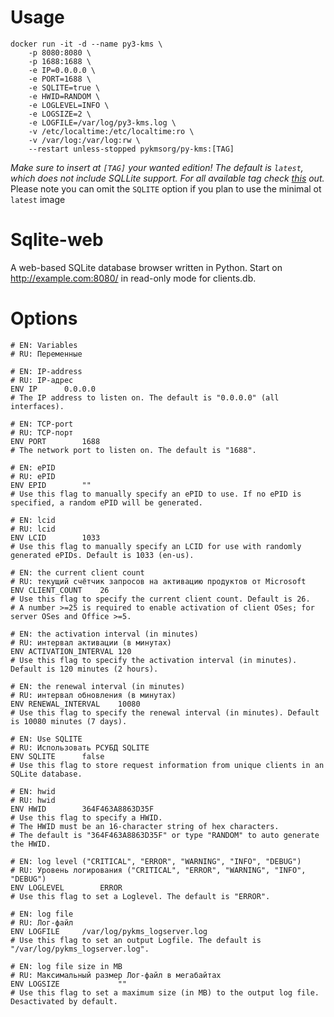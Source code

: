 # Usage
```
docker run -it -d --name py3-kms \
    -p 8080:8080 \
    -p 1688:1688 \
    -e IP=0.0.0.0 \
    -e PORT=1688 \
    -e SQLITE=true \
    -e HWID=RANDOM \
    -e LOGLEVEL=INFO \
    -e LOGSIZE=2 \
    -e LOGFILE=/var/log/py3-kms.log \
    -v /etc/localtime:/etc/localtime:ro \
    -v /var/log:/var/log:rw \
    --restart unless-stopped pykmsorg/py-kms:[TAG]
```
_Make sure to insert at `[TAG]` your wanted edition! The default is `latest`, which does not include SQLLite support. For all available tag check [this](https://hub.docker.com/r/pykmsorg/py-kms/tags) out._
Please note you can omit the `SQLITE` option if you plan to use the minimal ot `latest` image

# Sqlite-web
A web-based SQLite database browser written in Python.
Start on http://example.com:8080/ in read-only mode for clients.db.

# Options
```
# EN: Variables
# RU: Переменные

# EN: IP-address
# RU: IP-адрес
ENV IP		0.0.0.0
# The IP address to listen on. The default is "0.0.0.0" (all interfaces).

# EN: TCP-port
# RU: TCP-порт
ENV PORT		1688
# The network port to listen on. The default is "1688".

# EN: ePID
# RU: ePID
ENV EPID		""
# Use this flag to manually specify an ePID to use. If no ePID is specified, a random ePID will be generated.

# EN: lcid
# RU: lcid
ENV LCID		1033
# Use this flag to manually specify an LCID for use with randomly generated ePIDs. Default is 1033 (en-us).

# EN: the current client count
# RU: текущий счётчик запросов на активацию продуктов от Microsoft
ENV CLIENT_COUNT	26
# Use this flag to specify the current client count. Default is 26.
# A number >=25 is required to enable activation of client OSes; for server OSes and Office >=5.

# EN: the activation interval (in minutes)
# RU: интервал активации (в минутах)
ENV ACTIVATION_INTERVAL	120
# Use this flag to specify the activation interval (in minutes). Default is 120 minutes (2 hours).

# EN: the renewal interval (in minutes)
# RU: интервал обновления (в минутах)
ENV RENEWAL_INTERVAL	10080
# Use this flag to specify the renewal interval (in minutes). Default is 10080 minutes (7 days).

# EN: Use SQLITE
# RU: Использовать РСУБД SQLITE
ENV SQLITE		false
# Use this flag to store request information from unique clients in an SQLite database.

# EN: hwid
# RU: hwid
ENV HWID		364F463A8863D35F
# Use this flag to specify a HWID. 
# The HWID must be an 16-character string of hex characters.
# The default is "364F463A8863D35F" or type "RANDOM" to auto generate the HWID.

# EN: log level ("CRITICAL", "ERROR", "WARNING", "INFO", "DEBUG")
# RU: Уровень логирования ("CRITICAL", "ERROR", "WARNING", "INFO", "DEBUG")
ENV LOGLEVEL		ERROR
# Use this flag to set a Loglevel. The default is "ERROR".

# EN: log file
# RU: Лог-файл
ENV LOGFILE		/var/log/pykms_logserver.log
# Use this flag to set an output Logfile. The default is "/var/log/pykms_logserver.log".

# EN: log file size in MB
# RU: Максимальный размер Лог-файл в мегабайтах
ENV LOGSIZE             ""
# Use this flag to set a maximum size (in MB) to the output log file. Desactivated by default.
```
